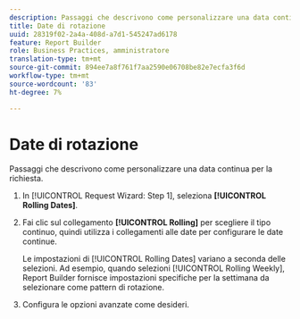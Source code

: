 ```yaml
---
description: Passaggi che descrivono come personalizzare una data continua per la richiesta.
title: Date di rotazione
uuid: 28319f02-2a4a-408d-a7d1-545247ad6178
feature: Report Builder
role: Business Practices, amministratore
translation-type: tm+mt
source-git-commit: 894ee7a8f761f7aa2590e06708be82e7ecfa3f6d
workflow-type: tm+mt
source-wordcount: '83'
ht-degree: 7%

---
```



# Date di rotazione

Passaggi che descrivono come personalizzare una data continua per la richiesta.

1. In [!UICONTROL Request Wizard: Step 1], seleziona **[!UICONTROL Rolling Dates]**.
1. Fai clic sul collegamento **[!UICONTROL Rolling]** per scegliere il tipo continuo, quindi utilizza i collegamenti alle date per configurare le date continue.

   Le impostazioni di [!UICONTROL Rolling Dates] variano a seconda delle selezioni. Ad esempio, quando selezioni [!UICONTROL Rolling Weekly], Report Builder fornisce impostazioni specifiche per la settimana da selezionare come pattern di rotazione.

1. Configura le opzioni avanzate come desideri.
